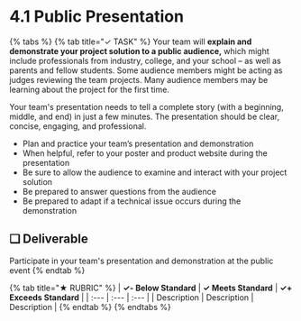 # 4.1 Public Presentation

{% tabs %}
{% tab title="✓ TASK" %}
Your team will **explain and demonstrate your project solution to a public audience,** which might include professionals from industry, college, and your school – as well as parents and fellow students. Some audience members might be acting as judges reviewing the team projects. Many audience members may be learning about the project for the first time.

Your team's presentation needs to tell a complete story \(with a beginning, middle, and end\) in just a few minutes. The presentation should be clear, concise, engaging, and professional.

* Plan and practice your team’s presentation and demonstration
* When helpful, refer to your poster and product website during the presentation
* Be sure to allow the audience to examine and interact with your project solution
* Be prepared to answer questions from the audience
* Be prepared to adapt if a technical issue occurs during the demonstration

## **❏ Deliverable**

Participate in your team's presentation and demonstration at the public event
{% endtab %}

{% tab title="★ RUBRIC" %}
| **✓- Below Standard** | **✓ Meets Standard** | **✓+ Exceeds Standard** |
| :--- | :--- | :--- |
| Description | Description | Description |
{% endtab %}
{% endtabs %}


